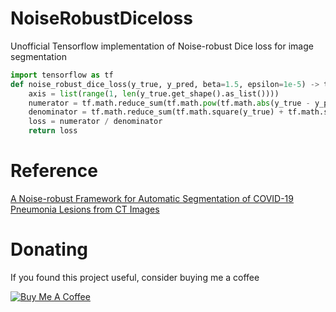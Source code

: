 # NoiseRobustDiceloss
Unofficial Tensorflow implementation of Noise-robust Dice loss for image segmentation

 
```python
import tensorflow as tf
def noise_robust_dice_loss(y_true, y_pred, beta=1.5, epsilon=1e-5) -> tf.Tensor:
    axis = list(range(1, len(y_true.get_shape().as_list())))
    numerator = tf.math.reduce_sum(tf.math.pow(tf.math.abs(y_true - y_pred), beta), axis=axis)
    denominator = tf.math.reduce_sum(tf.math.square(y_true) + tf.math.square(y_pred), axis=axis) + epsilon
    loss = numerator / denominator
    return loss

```

# Reference 
[A Noise-robust Framework for Automatic Segmentation of COVID-19 Pneumonia Lesions from CT Images](https://ieeexplore.ieee.org/document/9109297) 

# Donating

If you found this project useful, consider buying me a coffee

<a href="https://www.buymeacoffee.com/gaozhihan" target="_blank"><img src="https://img2018.cnblogs.com/blog/824862/201809/824862-20180930223603138-1708589189.png" alt="Buy Me A Coffee" style="height: auto !important;width: auto !important;" ></a>
